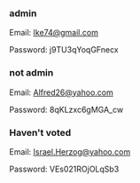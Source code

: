 ### admin
Email: Ike74@gmail.com

Password: j9TU3qYoqGFnecx


### not admin
Email: Alfred26@yahoo.com

Password: 8qKLzxc6gMGA_cw


### Haven't voted
Email: Israel.Herzog@yahoo.com

Password: VEs021ROjOLqSb3
